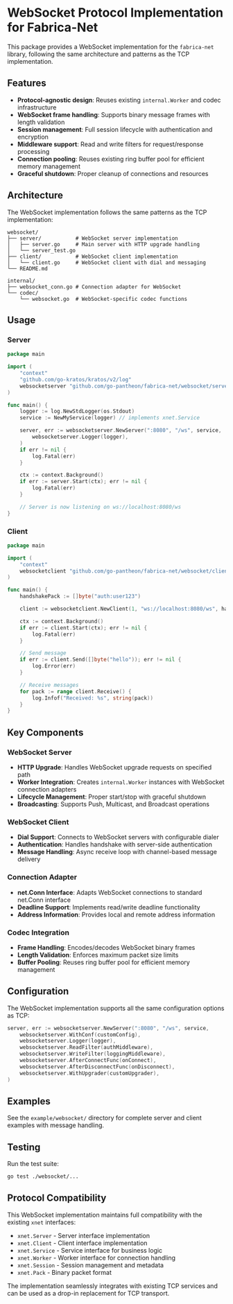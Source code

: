 # WebSocket Protocol Implementation for Fabrica-Net

This package provides a WebSocket implementation for the `fabrica-net` library, following the same architecture and patterns as the TCP implementation.

## Features

- **Protocol-agnostic design**: Reuses existing `internal.Worker` and codec infrastructure
- **WebSocket frame handling**: Supports binary message frames with length validation
- **Session management**: Full session lifecycle with authentication and encryption
- **Middleware support**: Read and write filters for request/response processing
- **Connection pooling**: Reuses existing ring buffer pool for efficient memory management
- **Graceful shutdown**: Proper cleanup of connections and resources

## Architecture

The WebSocket implementation follows the same patterns as the TCP implementation:

```
websocket/
├── server/           # WebSocket server implementation
│   ├── server.go     # Main server with HTTP upgrade handling
│   └── server_test.go
├── client/           # WebSocket client implementation
│   └── client.go     # WebSocket client with dial and messaging
└── README.md

internal/
├── websocket_conn.go # Connection adapter for WebSocket
└── codec/
    └── websocket.go  # WebSocket-specific codec functions
```

## Usage

### Server

```go
package main

import (
    "context"
    "github.com/go-kratos/kratos/v2/log"
    websocketserver "github.com/go-pantheon/fabrica-net/websocket/server"
)

func main() {
    logger := log.NewStdLogger(os.Stdout)
    service := NewMyService(logger) // implements xnet.Service

    server, err := websocketserver.NewServer(":8080", "/ws", service,
        websocketserver.Logger(logger),
    )
    if err != nil {
        log.Fatal(err)
    }

    ctx := context.Background()
    if err := server.Start(ctx); err != nil {
        log.Fatal(err)
    }

    // Server is now listening on ws://localhost:8080/ws
}
```

### Client

```go
package main

import (
    "context"
    websocketclient "github.com/go-pantheon/fabrica-net/websocket/client"
)

func main() {
    handshakePack := []byte("auth:user123")

    client := websocketclient.NewClient(1, "ws://localhost:8080/ws", handshakePack)

    ctx := context.Background()
    if err := client.Start(ctx); err != nil {
        log.Fatal(err)
    }

    // Send message
    if err := client.Send([]byte("hello")); err != nil {
        log.Error(err)
    }

    // Receive messages
    for pack := range client.Receive() {
        log.Infof("Received: %s", string(pack))
    }
}
```

## Key Components

### WebSocket Server

- **HTTP Upgrade**: Handles WebSocket upgrade requests on specified path
- **Worker Integration**: Creates `internal.Worker` instances with WebSocket connection adapters
- **Lifecycle Management**: Proper start/stop with graceful shutdown
- **Broadcasting**: Supports Push, Multicast, and Broadcast operations

### WebSocket Client

- **Dial Support**: Connects to WebSocket servers with configurable dialer
- **Authentication**: Handles handshake with server-side authentication
- **Message Handling**: Async receive loop with channel-based message delivery

### Connection Adapter

- **net.Conn Interface**: Adapts WebSocket connections to standard net.Conn interface
- **Deadline Support**: Implements read/write deadline functionality
- **Address Information**: Provides local and remote address information

### Codec Integration

- **Frame Handling**: Encodes/decodes WebSocket binary frames
- **Length Validation**: Enforces maximum packet size limits
- **Buffer Pooling**: Reuses ring buffer pool for efficient memory management

## Configuration

The WebSocket implementation supports all the same configuration options as TCP:

```go
server, err := websocketserver.NewServer(":8080", "/ws", service,
    websocketserver.WithConf(customConfig),
    websocketserver.Logger(logger),
    websocketserver.ReadFilter(authMiddleware),
    websocketserver.WriteFilter(loggingMiddleware),
    websocketserver.AfterConnectFunc(onConnect),
    websocketserver.AfterDisconnectFunc(onDisconnect),
    websocketserver.WithUpgrader(customUpgrader),
)
```

## Examples

See the `example/websocket/` directory for complete server and client examples with message handling.

## Testing

Run the test suite:

```bash
go test ./websocket/...
```

## Protocol Compatibility

This WebSocket implementation maintains full compatibility with the existing `xnet` interfaces:

- `xnet.Server` - Server interface implementation
- `xnet.Client` - Client interface implementation
- `xnet.Service` - Service interface for business logic
- `xnet.Worker` - Worker interface for connection handling
- `xnet.Session` - Session management and metadata
- `xnet.Pack` - Binary packet format

The implementation seamlessly integrates with existing TCP services and can be used as a drop-in replacement for TCP transport.
